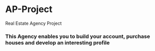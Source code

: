 # AP-Project
Real Estate Agency Project
### This Agency enables you to build your account, purchase houses and develop an interesting profile
